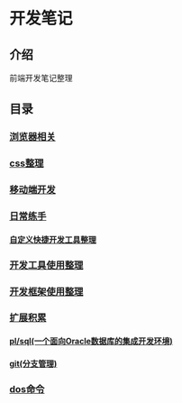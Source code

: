 # 开发笔记

## 介绍

前端开发笔记整理

## 目录

### [浏览器相关](./webDev/browser/index.MarkDown)

### [css整理](./webDev/css/index.MarkDown)

### [移动端开发](./webDev/mobile/index.MarkDown)

### [日常练手](./dev/index.MarkDown)

#### [自定义快捷开发工具整理](./dev/custom_tool/index.MarkDown)

### [开发工具使用整理](./tool/index.MarkDown)

### [开发框架使用整理](./note/iframe/index.MarkDown)

### [扩展积累](./extend/index.MarkDown)

#### [pl/sql(一个面向Oracle数据库的集成开发环境)](./extend/pl_sql/index.MarkDown)

#### [git(分支管理)](./extend/git/index.MarkDown)

### [dos命令](./extend/dos/index.MarkDown)